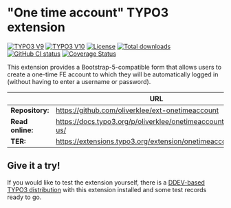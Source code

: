 # "One time account" TYPO3 extension

[![TYPO3 V9](https://img.shields.io/badge/TYPO3-9-orange.svg)](https://get.typo3.org/version/9)
[![TYPO3 V10](https://img.shields.io/badge/TYPO3-10-orange.svg)](https://get.typo3.org/version/10)
[![License](https://poser.pugx.org/oliverklee/onetimeaccount/license.svg)](https://packagist.org/packages/oliverklee/onetimeaccount)
[![Total downloads](https://poser.pugx.org/oliverklee/onetimeaccount/downloads.svg)](https://packagist.org/packages/oliverklee/onetimeaccount)
[![GitHub CI status](https://github.com/oliverklee/ext-onetimeaccount/workflows/CI/badge.svg?branch=main)](https://github.com/oliverklee/ext-onetimeaccount/actions)
[![Coverage Status](https://coveralls.io/repos/github/oliverklee/ext-onetimeaccount/badge.svg?branch=main)](https://coveralls.io/github/oliverklee/ext-onetimeaccount?branch=main)

This extension provides a Bootstrap-5-compatible form that allows users to
create a one-time FE account to which they will be automatically logged in
(without having to enter a username or password).

|                  | URL                                                            |
|------------------|----------------------------------------------------------------|
| **Repository:**  | https://github.com/oliverklee/ext-onetimeaccount               |
| **Read online:** | https://docs.typo3.org/p/oliverklee/onetimeaccount/main/en-us/ |
| **TER:**         | https://extensions.typo3.org/extension/onetimeaccount/         |

## Give it a try!

If you would like to test the extension yourself, there is a
[DDEV-based TYPO3 distribution](https://github.com/oliverklee/TYPO3-testing-distribution)
with this extension installed and some test records ready to go.
